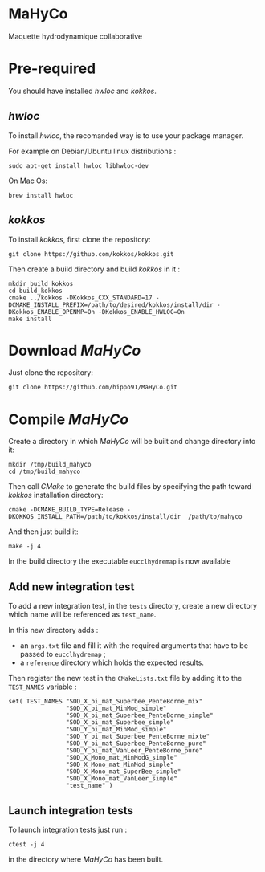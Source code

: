 # MaHyCo
Maquette hydrodynamique collaborative

# Pre-required

You should have installed *hwloc* and *kokkos*. 

## *hwloc*

To install *hwloc*, the recomanded way is to use your package manager.

For example on Debian/Ubuntu linux distributions :

```
sudo apt-get install hwloc libhwloc-dev
```

On Mac Os:

```
brew install hwloc
```

## *kokkos*

To install *kokkos*, first clone the repository:

```git clone https://github.com/kokkos/kokkos.git```

Then create a build directory and build *kokkos* in it :

```
mkdir build_kokkos
cd build_kokkos
cmake ../kokkos -DKokkos_CXX_STANDARD=17 -DCMAKE_INSTALL_PREFIX=/path/to/desired/kokkos/install/dir -DKokkos_ENABLE_OPENMP=On -DKokkos_ENABLE_HWLOC=On
make install
```

# Download *MaHyCo*
Just clone the repository:

```
git clone https://github.com/hippo91/MaHyCo.git
```

# Compile *MaHyCo*
Create a directory in which *MaHyCo* will be built and change directory into it:

```
mkdir /tmp/build_mahyco
cd /tmp/build_mahyco
```

Then call *CMake* to generate the build files by specifying the path toward *kokkos* installation directory:

```
cmake -DCMAKE_BUILD_TYPE=Release -DKOKKOS_INSTALL_PATH=/path/to/kokkos/install/dir  /path/to/mahyco
```

And then just build it:

```
make -j 4
```

In the build directory the executable `eucclhydremap` is now available

## Add new integration test

To add a new integration test, in the `tests` directory, create a new directory which name will be referenced as `test_name`.

In this new directory adds :

- an `args.txt` file and fill it with the required arguments that have to be passed to `eucclhydremap` ;
- a `reference` directory which holds the expected results.

Then register the new test in the `CMakeLists.txt` file by adding it to the `TEST_NAMES` variable :

```
set( TEST_NAMES "SOD_X_bi_mat_Superbee_PenteBorne_mix"
                "SOD_X_bi_mat_MinMod_simple"
                "SOD_X_bi_mat_Superbee_PenteBorne_simple"
                "SOD_X_bi_mat_Superbee_simple"
                "SOD_Y_bi_mat_MinMod_simple"
                "SOD_Y_bi_mat_Superbee_PenteBorne_mixte"
                "SOD_Y_bi_mat_Superbee_PenteBorne_pure"
                "SOD_Y_bi_mat_VanLeer_PenteBorne_pure"
                "SOD_X_Mono_mat_MinModG_simple"
                "SOD_X_Mono_mat_MinMod_simple"
                "SOD_X_Mono_mat_SuperBee_simple"
                "SOD_X_Mono_mat_VanLeer_simple"
                "test_name" )
```

## Launch integration tests

To launch integration tests just run : 

```
ctest -j 4
```
 
in the directory where *MaHyCo* has been built.
